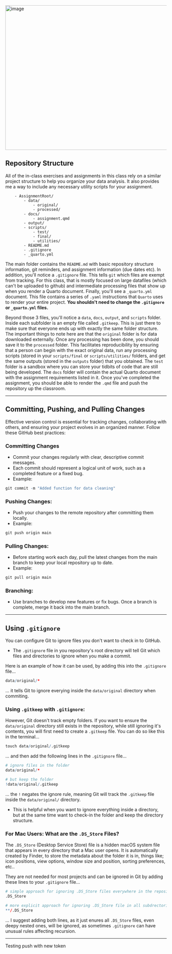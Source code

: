 <img width="1147" height="451" alt="image" src="https://github.com/user-attachments/assets/69bd2766-3ab8-4ae9-b7a9-bd575927cb46" />

## Repository Structure
All of the in-class exercises and assignments in this class rely on a similar project structure to help you organize your data analysis. It also provides me a way to include any necessary utility scripts for your assignment.


```    
    - AssignmentRoot/
        - data/
            - original/
            - processed/
        - docs/
            - assignment.qmd
        - output/
        - scripts/
            - test/
            - final/
            - utilities/
        - README.md
        - .gitignore
        - _quarto.yml
```


The main folder contains the `README.md` with basic repository structure information, git reminders, and assignment information (due dates etc). In addition, you'll notice a `.gitignore` file. This tells `git` which files are exempt from tracking. For this class, that is mostly focused on large datafiles (which can't be uploaded to github) and intermediate processing files that show up when you render a Quarto document. Finally, you'll see a `_quarto.yml` document. This file contains a series of `.yaml` instructions that `Quarto` uses to render your entire project. **You shouldn't need to change the `.gitignore` or `_quarto.yml` files.** 

Beyond those 3 files, you'll notice a `data`, `docs`, `output`, and `scripts` folder. Inside each subfolder is an empty file called `.gitkeep`. This is just there to make sure that everyone ends up with exactly the same folder structure. The important things to note here are that the `original` folder is for data downloaded externally. Once any processing has been done, you should save it to the `processed` folder. This facilitates reproducibility by ensuring that a person can begin with the exact original data, run any processing scripts (stored in your `scripts/final` or `scripts/utilities/` folders, and get the same outputs (stored in the `outputs` folder) that you obtained. The `test` folder is a sandbox where you can store your tidbits of code that are still being developed. The `docs` folder will contain the actual Quarto document with the assignment requirements listed in it. Once you've completed the assignment, you should be able to render the `.qmd` file and push the repository up the classroom.


---

## Committing, Pushing, and Pulling Changes

Effective version control is essential for tracking changes, collaborating with others, and ensuring your project evolves in an organized manner. Follow these GitHub best practices:

### Committing Changes
- Commit your changes regularly with clear, descriptive commit messages.
- Each commit should represent a logical unit of work, such as a completed feature or a fixed bug.
- Example:
```r
git commit -m "Added function for data cleaning"
```

### Pushing Changes:
- Push your changes to the remote repository after committing them locally.
- Example:
```r
git push origin main
```

### Pulling Changes:
- Before starting work each day, pull the latest changes from the main branch to keep your local repository up to date.
- Example: 
```r
git pull origin main
```

### Branching:
- Use branches to develop new features or fix bugs. Once a branch is complete, merge it back into the main branch.

---

## Using `.gitignore`

You can configure Git to ignore files you don't want to check in to GitHub.

- The `.gitignore` file in you repository's root directory will tell Git which files and directories to ignore when you make a commit.


Here is an example of how it can be used, by adding this into the `.gitignore` file... 
```r
data/original/*
```
... it tells Git to ignore everying inside the `data/original` directory when commiting. 

### Using `.gitkeep` with `.gitignore`:
However, Git doesn't track empty folders. 
If you want to ensure the `data/original` directory still exists in the repository, while still ignoring it's contents, you will first need to create a `.gitkeep` file.
You can do so like this in the terminal...
```r
touch data/original/.gitkeep
```
... and then add the following lines in the `.gitignore` file...
```r
# ignore files in the folder
data/original/*

# but keep the folder
!data/original/.gitkeep
```
... the `!` negates the ignore rule, meaning Git will track the `.gitkeep` file inside the `data/original/` directory. 
- This is helpful when you want to ignore everything inside a directory, but at the same time want to check-in the folder and keep the directory structure.

### For Mac Users: What are the `.DS_Store` Files?

The `.DS_Store` (Desktop Service Store) file is a hidden macOS system file that appears in every directory that a Mac user opens. It is automatically created by Finder, to store the metadata about the folder it is in, things like; icon positions, view options, window size and position, sorting preferences, etc.. 

They are not needed for most projects and can be ignored in Git by adding these lines to your `.gitignore` file...
```r
# simple approach for ignoring .DS_Store files everywhere in the repository
.DS_Store

# more explicit approach for ignoring .DS_Store file in all subdrectories
**/.DS_Store
```
... I suggest adding both lines, as it just enures all `.DS_Store` files, even deepy nested ones, will be ignored, as sometimes `.gitignore` can have unusual rules affecting recursion. 


---


Testing push with new token
